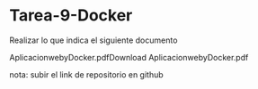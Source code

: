 # Tarea-9-Docker
Realizar lo que indica el siguiente documento

AplicacionwebyDocker.pdfDownload AplicacionwebyDocker.pdf

nota: subir el link de repositorio en github
